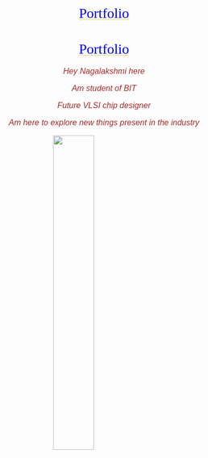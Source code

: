 # Portfolio
<!DOCTYPE html>
<html lang="en">
<head>
    <meta charset="UTF-8">
    <meta name="viewport" content="width=device-width, initial-scale=1.0">
    <title>PORTFOLIO WEBSITE</title>
    <style>
         h1 {
        text-align: center;
        color: blue;
        font-weight: 500;
        font-family: cursive;
        text-decoration: underline palegoldenrod;
        }
        img {
            display: block;
            margin-left: auto;
            margin-right: auto;
            width: 40%;
        }
        p{
            text-decoration: wavy;
            font-family: 'Gill Sans', 'Gill Sans MT', Calibri, 'Trebuchet MS', sans-serif;
            text-align: center;
            color: brown;
            font-size: medium;
            font-style: oblique;
        }
    </style>

    
    
</head>
<body>
    <h1>Portfolio</h1>
    <p>Hey Nagalakshmi here</p>
    <p>Am student of BIT</p>
    <p>Future VLSI chip designer</p>
    <p>Am here to explore new things present in the industry</p>
    <img src="https://encrypted-tbn0.gstatic.com/images?q=tbn:ANd9GcTcJivSO0zsCOANNZTEkvkFc989DgEn2_lwRw&s"/>
<body>
</html>
